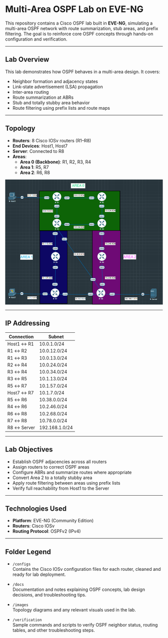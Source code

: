 # Multi-Area OSPF Lab on EVE-NG

This repository contains a Cisco OSPF lab built in **EVE-NG**, simulating a multi-area OSPF network with route summarization, stub areas, and prefix filtering. The goal is to reinforce core OSPF concepts through hands-on configuration and verification.

---

## Lab Overview

This lab demonstrates how OSPF behaves in a multi-area design. It covers:

- Neighbor formation and adjacency states  
- Link-state advertisement (LSA) propagation  
- Inter-area routing  
- Route summarization at ABRs  
- Stub and totally stubby area behavior  
- Route filtering using prefix lists and route maps  

---

## Topology

- **Routers**: 8 Cisco IOSv routers (R1–R8)  
- **End Devices**: Host1, Host7  
- **Server**: Connected to R8  
- **Areas**:
  - **Area 0 (Backbone)**: R1, R2, R3, R4  
  - **Area 1**: R5, R7  
  - **Area 2**: R6, R8  

![Topology](images/ospf-topology.png)

---

## IP Addressing

| Connection         | Subnet         |
|--------------------|----------------|
| Host1 ↔ R1         | 10.0.1.0/24    |
| R1 ↔ R2            | 10.0.12.0/24   |
| R1 ↔ R3            | 10.0.13.0/24   |
| R2 ↔ R4            | 10.0.24.0/24   |
| R3 ↔ R4            | 10.0.34.0/24   |
| R3 ↔ R5            | 10.1.13.0/24   |
| R5 ↔ R7            | 10.1.57.0/24   |
| Host7 ↔ R7         | 10.1.7.0/24    |
| R5 ↔ R6            | 10.38.0.0/24   |
| R4 ↔ R6            | 10.2.46.0/24   |
| R6 ↔ R8            | 10.2.68.0/24   |
| R7 ↔ R8            | 10.78.0.0/24   |
| R8 ↔ Server        | 192.168.1.0/24 |

---

## Lab Objectives

- Establish OSPF adjacencies across all routers  
- Assign routers to correct OSPF areas  
- Configure ABRs and summarize routes where appropriate  
- Convert Area 2 to a totally stubby area  
- Apply route filtering between areas using prefix lists  
- Verify full reachability from Host1 to the Server  

---

## Technologies Used

- **Platform**: EVE-NG (Community Edition)  
- **Routers**: Cisco IOSv  
- **Routing Protocol**: OSPFv2 (IPv4)  

---

## Folder Legend

- `/configs`  
  Contains the Cisco IOSv configuration files for each router, cleaned and ready for lab deployment.

- `/docs`  
  Documentation and notes explaining OSPF concepts, lab design decisions, and troubleshooting tips.

- `/images`  
  Topology diagrams and any relevant visuals used in the lab.

- `/verification`  
  Sample commands and scripts to verify OSPF neighbor status, routing tables, and other troubleshooting steps.

